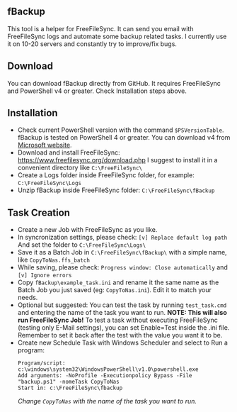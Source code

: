 ## fBackup

This tool is a helper for FreeFileSync. It can send you email with FreeFileSync logs and automate some backup related tasks.
I currently use it on 10-20 servers and constantly try to improve/fix bugs.

## Download

You can download fBackup directly from GitHub.
It requires FreeFileSync and PowerShell v4 or greater. Check Installation steps above.

## Installation

* Check current PowerShell version with the command `$PSVersionTable`.
    fBackup is tested on PowerShell 4 or greater. You can download v4 from [Microsoft website](https://www.microsoft.com/en-us/download/details.aspx?id=40855).
* Download and install FreeFileSync: https://www.freefilesync.org/download.php
    I suggest to install it in a convenient directory like `C:\FreeFileSync\`    
* Create a Logs folder inside FreeFileSync folder, for example: `C:\FreeFileSync\Logs`
* Unzip fBackup inside FreeFileSync folder: `C:\FreeFileSync\fBackup`

## Task Creation

* Create a new Job with FreeFileSync as you like.
* In syncronization settings, please check:
`[v] Replace default log path`
And set the folder to ``C:\FreeFileSync\Logs\``
* Save it as a Batch Job in `C:\FreeFileSync\fBackup\` with a simple name, like `CopyToNas.ffs_batch`
* While saving, please check: ``Progress window: Close automatically`` and ``[v] Ignore errors``
* Copy `fBackup\example_task.ini` and rename it the same name as the Batch Job you just saved (eg: `CopyToNas.ini`). Edit it to match your needs.
* Optional but suggested: You can test the task by running `test_task.cmd` and entering the name of the task you want to run.
    __NOTE: This will also run FreeFileSync Job!__ To test a task without executing FreeFileSync (testing only E-Mail settings), you can set Enable=Test inside the .ini file. Remember to set it back after the test with the value you want it to be.
* Create new Schedule Task with Windows Scheduler and select to Run a program:
	```
	Program/script: c:\windows\system32\WindowsPowerShell\v1.0\powershell.exe
	Add arguments: -NoProfile -Executionpolicy Bypass -File "backup.ps1" -nomeTask CopyToNas
	Start in: c:\FreeFileSync\fbackup
	```
	*Change `CopyToNas` with the name of the task you want to run.*
